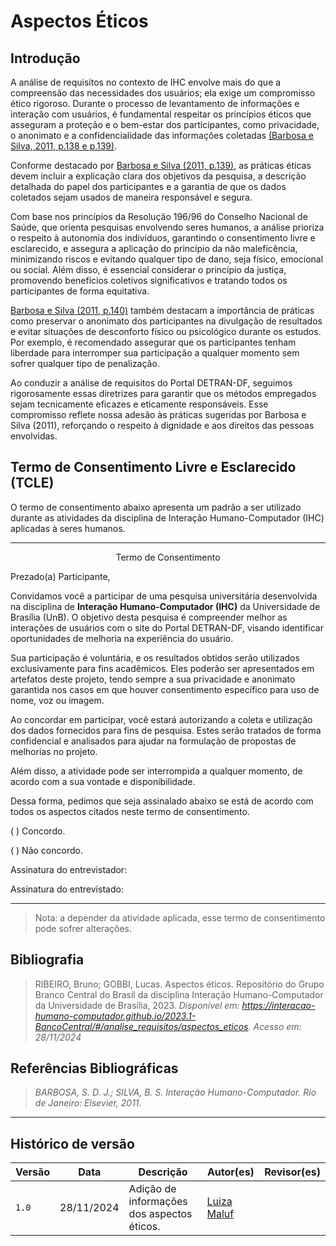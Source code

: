 # __Aspectos Éticos__

## __Introdução__

A análise de requisitos no contexto de IHC envolve mais do que a compreensão das necessidades dos usuários; ela exige um compromisso ético rigoroso. Durante o processo de levantamento de informações e interação com usuários, é fundamental respeitar os princípios éticos que asseguram a proteção e o bem-estar dos participantes, como privacidade, o anonimato e a confidencialidade das informações coletadas [(Barbosa e Silva, 2011, p.138 e p.139)](referencias/aspEticos01.png).

Conforme destacado por [Barbosa e Silva (2011, p.139)](referencias/aspEticos02.png), as práticas éticas devem incluir a explicação clara dos objetivos da pesquisa, a descrição detalhada do papel dos participantes e a garantia de que os dados coletados sejam usados de maneira responsável e segura. 

Com base nos princípios da Resolução 196/96 do Conselho Nacional de Saúde, que orienta pesquisas envolvendo seres humanos, a análise prioriza o respeito à autonomia dos indivíduos, garantindo o consentimento livre e esclarecido, e assegura a aplicação do princípio da não maleficência, minimizando riscos e evitando qualquer tipo de dano, seja físico, emocional ou social. Além disso, é essencial considerar o princípio da justiça, promovendo benefícios coletivos significativos e tratando todos os participantes de forma equitativa. 

[Barbosa e Silva (2011, p.140)](referencias/aspEticos03.png) também destacam a importância de práticas como preservar o anonimato dos participantes na divulgação de resultados e evitar situações de desconforto físico ou psicológico durante os estudos. Por exemplo, é recomendado assegurar que os participantes tenham liberdade para interromper sua participação a qualquer momento sem sofrer qualquer tipo de penalização.

Ao conduzir a análise de requisitos do Portal DETRAN-DF, seguimos rigorosamente essas diretrizes para garantir que os métodos empregados sejam tecnicamente eficazes e eticamente responsáveis. Esse compromisso reflete nossa adesão às práticas sugeridas por Barbosa e Silva (2011), reforçando o respeito à dignidade e aos direitos das pessoas envolvidas.

## __Termo de Consentimento Livre e Esclarecido (TCLE)__

O termo de consentimento abaixo apresenta um padrão a ser utilizado durante as atividades da disciplina de Interação Humano-Computador (IHC) aplicadas à seres humanos.

<center>

---

Termo de Consentimento

</center>

Prezado(a) Participante,

Convidamos você a participar de uma pesquisa universitária desenvolvida na disciplina de __Interação Humano-Computador (IHC)__ da Universidade de Brasília (UnB). O objetivo desta pesquisa é compreender melhor as interações de usuários com o site do Portal DETRAN-DF, visando identificar oportunidades de melhoria na experiência do usuário.

Sua participação é voluntária, e os resultados obtidos serão utilizados exclusivamente para fins acadêmicos. Eles poderão ser apresentados em artefatos deste projeto, tendo sempre a sua privacidade e anonimato garantida nos casos em que houver consentimento específico para uso de nome, voz ou imagem.

Ao concordar em participar, você estará autorizando a coleta e utilização dos dados fornecidos para fins de pesquisa. Estes serão tratados de forma confidencial e analisados para ajudar na formulação de propostas de melhorias no projeto.

Além disso, a atividade pode ser interrompida a qualquer momento, de acordo com a sua vontade e disponibilidade.

Dessa forma, pedimos que seja assinalado abaixo se está de acordo com todos os aspectos citados neste termo de consentimento.

(   ) Concordo.

(   ) Não concordo.

Assinatura do entrevistador:

Assinatura do entrevistado:

---

> Nota: a depender da atividade aplicada, esse termo de consentimento pode sofrer alterações.

## __Bibliografia__

> RIBEIRO, Bruno; GOBBI, Lucas. Aspectos éticos. Repositório do Grupo Branco Central do Brasil da disciplina Interação Humano-Computador da Universidade de Brasília, 2023. _Disponível em: <https://interacao-humano-computador.github.io/2023.1-BancoCentral/#/analise_requisitos/aspectos_eticos>. Acesso em: 28/11/2024_

## __Referências Bibliográficas__

> _BARBOSA, S. D. J.; SILVA, B. S. Interação Humano-Computador. Rio de Janeiro: Elsevier, 2011._


---
## __Histórico de versão__

| Versão |    Data    |      Descrição      |             Autor(es)                        |Revisor(es)|
|--------|------------|---------------------|----------------------------------------------|---------|
| `1.0`  | 28/11/2024 | Adição de informações dos aspectos éticos. | [Luiza Maluf](https://github.com/LuizaMaluf)||
